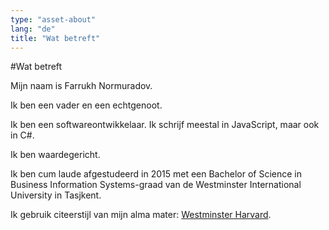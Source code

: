 ```yaml
---
type: "asset-about"
lang: "de"
title: "Wat betreft"
---
```


#Wat betreft

Mijn naam is Farrukh Normuradov.

Ik ben een vader en een echtgenoot.

Ik ben een softwareontwikkelaar.
Ik schrijf meestal in JavaScript, maar ook in C#.

Ik ben waardegericht.

Ik ben cum laude afgestudeerd in 2015 met een Bachelor of Science in Business Information Systems-graad van de Westminster International University in Tasjkent.

Ik gebruik citeerstijl van mijn alma mater: [Westminster Harvard](https://www.westminster.ac.uk/library-and-it/support-and-study-skills/guides-and-tutorials/referencing-your-work).